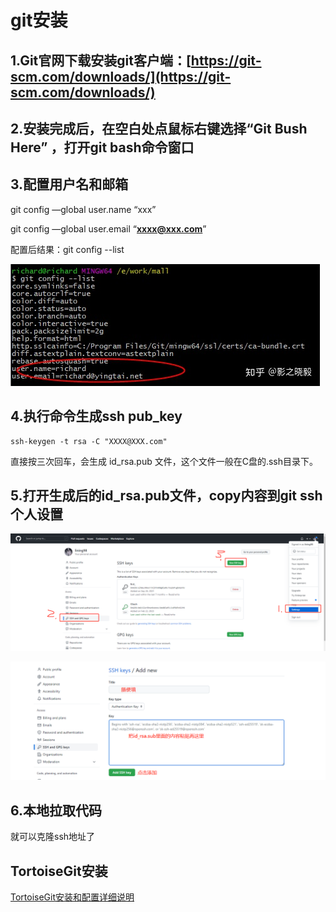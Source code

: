 # git安装

## **1.Git官网下载安装git客户端：[https://git-scm.com/downloads/](https://git-scm.com/downloads/)**



## **2.安装完成后，在空白处点鼠标右键选择“Git Bush Here” ，打开git bash命令窗口**



## **3.配置用户名和邮箱**

git config —global user.name “xxx”

git config —global user.email “**[xxxx@xxx.com](mailto:richard@yingtai.net)**”

配置后结果：git config --list

![img](./image/v2-2e4876699b11ed7412bbecb11953c988_720w.webp)



## **4.执行命令生成ssh pub_key**

```
ssh-keygen -t rsa -C "XXXX@XXX.com"
```

直接按三次回车，会生成 id_rsa.pub 文件，这个文件一般在C盘的.ssh目录下。



## **5.打开生成后的id_rsa.pub文件，copy内容到git ssh个人设置**

![image-20230222160826601](./image/image-20230222160826601.png)



![image-20230222161109182](./image/image-20230222161109182.png)


## **6.本地拉取代码**

就可以克隆ssh地址了

## TortoiseGit安装
[TortoiseGit安装和配置详细说明](https://blog.csdn.net/weixin_44299027/article/details/121178817)



